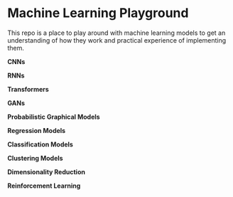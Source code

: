 # Machine Learning Playground

This repo is a place to play around with machine learning models to get an understanding of how they work and practical experience of implementing them.

**CNNs**

**RNNs**

**Transformers**

**GANs**

**Probabilistic Graphical Models**

**Regression Models**

**Classification Models**

**Clustering Models**

**Dimensionality Reduction**

**Reinforcement Learning**
